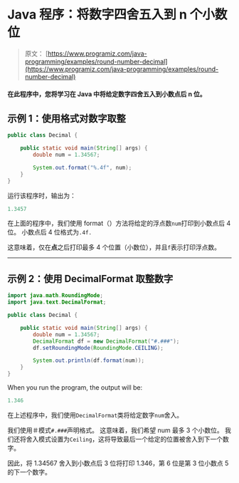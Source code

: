 # Java 程序：将数字四舍五入到 n 个小数位

> 原文： [https://www.programiz.com/java-programming/examples/round-number-decimal](https://www.programiz.com/java-programming/examples/round-number-decimal)

#### 在此程序中，您将学习在 Java 中将给定数字四舍五入到小数点后 n 位。

## 示例 1：使用格式对数字取整

```java
public class Decimal {

    public static void main(String[] args) {
        double num = 1.34567;

        System.out.format("%.4f", num);
    }
}
```

运行该程序时，输出为：

```java
1.3457
```

在上面的程序中，我们使用 format（）方法将给定的浮点数`num`打印到小数点后 4 位。 小数点后 4 位格式为`.4f.`

这意味着，仅在**点**之后打印最多 4 个位置（小数位），并且`f`表示打印浮点数。

* * *

## 示例 2：使用 DecimalFormat 取整数字

```java
import java.math.RoundingMode;
import java.text.DecimalFormat;

public class Decimal {

    public static void main(String[] args) {
        double num = 1.34567;
        DecimalFormat df = new DecimalFormat("#.###");
        df.setRoundingMode(RoundingMode.CEILING);

        System.out.println(df.format(num));
    }
}
```

When you run the program, the output will be:

```java
1.346
```

在上述程序中，我们使用`DecimalFormat`类将给定数字`num`舍入。

我们使用＃模式`#.###`声明格式。 这意味着，我们希望 num 最多 3 个小数位。 我们还将舍入模式设置为`Ceiling`，这将导致最后一个给定的位置被舍入到下一个数字。

因此，将 1.34567 舍入到小数点后 3 位将打印 1.346，第 6 位是第 3 位小数点 5 的下一个数字。